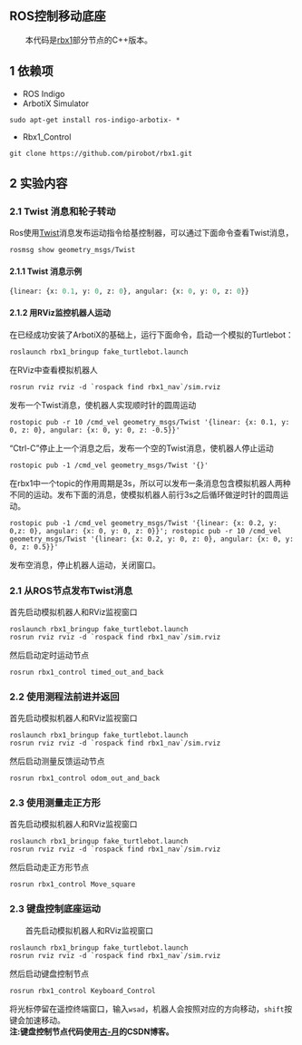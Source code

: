 ## ROS控制移动底座
&emsp;&emsp;本代码是[rbx1](https://github.com/pirobot/rbx1)部分节点的C++版本。

## 1 依赖项
- ROS Indigo
- ArbotiX Simulator
```shell
sudo apt-get install ros-indigo-arbotix- *
```
- Rbx1_Control
```shell
git clone https://github.com/pirobot/rbx1.git 
```

## 2 实验内容
### 2.1 Twist 消息和轮子转动
Ros使用[Twist](http://docs.ros.org/api/geometry_msgs/html/msg/Twist.html)消息发布运动指令给基控制器，可以通过下面命令查看Twist消息，
```shell
rosmsg show geometry_msgs/Twist
```
#### 2.1.1 Twist 消息示例
```python
{linear: {x: 0.1, y: 0, z: 0}, angular: {x: 0, y: 0, z: 0}}
```
#### 2.1.2 用RViz监控机器人运动
在已经成功安装了ArbotiX的基础上，运行下面命令，启动一个模拟的Turtlebot：
```shell
roslaunch rbx1_bringup fake_turtlebot.launch
```
在RViz中查看模拟机器人
```shell
rosrun rviz rviz -d `rospack find rbx1_nav`/sim.rviz
```
发布一个Twist消息，使机器人实现顺时针的圆周运动
```shell
rostopic pub -r 10 /cmd_vel geometry_msgs/Twist '{linear: {x: 0.1, y: 0, z: 0}, angular: {x: 0, y: 0, z: -0.5}}'
```
“Ctrl-C”停止上一个消息之后，发布一个空的Twist消息，使机器人停止运动
```shell
rostopic pub -1 /cmd_vel geometry_msgs/Twist '{}'
```
在rbx1中一个topic的作用周期是3s，所以可以发布一条消息包含模拟机器人两种不同的运动。发布下面的消息，使模拟机器人前行3s之后循环做逆时针的圆周运动。
```shell
rostopic pub -1 /cmd_vel geometry_msgs/Twist '{linear: {x: 0.2, y: 0,z: 0}, angular: {x: 0, y: 0, z: 0}}'; rostopic pub -r 10 /cmd_vel geometry_msgs/Twist '{linear: {x: 0.2, y: 0, z: 0}, angular: {x: 0, y: 0, z: 0.5}}'
```
发布空消息，停止机器人运动，关闭窗口。
### 2.1 从ROS节点发布Twist消息
首先启动模拟机器人和RViz监视窗口
```shell
roslaunch rbx1_bringup fake_turtlebot.launch
rosrun rviz rviz -d `rospack find rbx1_nav`/sim.rviz
```
然后启动定时运动节点
```shell
rosrun rbx1_control timed_out_and_back
```
### 2.2 使用测程法前进并返回
首先启动模拟机器人和RViz监视窗口
```shell
roslaunch rbx1_bringup fake_turtlebot.launch
rosrun rviz rviz -d `rospack find rbx1_nav`/sim.rviz
```
然后启动测量反馈运动节点
```shell
rosrun rbx1_control odom_out_and_back
```
### 2.3 使用测量走正方形
首先启动模拟机器人和RViz监视窗口
```shell
roslaunch rbx1_bringup fake_turtlebot.launch
rosrun rviz rviz -d `rospack find rbx1_nav`/sim.rviz
```
然后启动走正方形节点
```shell
rosrun rbx1_control Move_square
```

### 2.3 键盘控制底座运动
&emsp;&emsp;首先启动模拟机器人和RViz监视窗口
```shell
roslaunch rbx1_bringup fake_turtlebot.launch
rosrun rviz rviz -d `rospack find rbx1_nav`/sim.rviz
```
然后启动键盘控制节点
```shell
rosrun rbx1_control Keyboard_Control
```
将光标停留在遥控终端窗口，输入`wsad`，机器人会按照对应的方向移动，`shift`按键会加速移动。       
__注:键盘控制节点代码使用[古-月](http://blog.csdn.net/hcx25909/article/details/9004617)的CSDN博客。__

